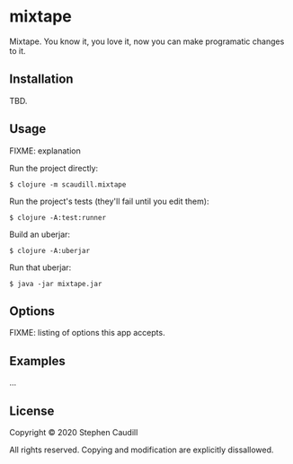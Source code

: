 # mixtape

Mixtape. You know it, you love it, now you can make programatic changes to it.

## Installation

TBD.

## Usage

FIXME: explanation

Run the project directly:

    $ clojure -m scaudill.mixtape

Run the project's tests (they'll fail until you edit them):

    $ clojure -A:test:runner

Build an uberjar:

    $ clojure -A:uberjar

Run that uberjar:

    $ java -jar mixtape.jar

## Options

FIXME: listing of options this app accepts.

## Examples

...

## License

Copyright © 2020 Stephen Caudill

All rights reserved. Copying and modification are explicitly dissallowed.
